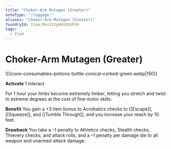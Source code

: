 ```yaml
---
title: "Choker-Arm Mutagen (Greater)"
noteType: ":luggage:"
aliases: "Choker-Arm Mutagen (Greater)"
foundryId: Item.Mnv3JXyHkVOE6PcK
tags:
  - Item
---
```


# Choker-Arm Mutagen (Greater)
![[icons-consumables-potions-bottle-conical-corked-green.webp|150]]

**Activate** 1 Interact

For 1 hour your limbs become extremely limber, letting you stretch and twist to extreme degrees at the cost of fine motor skills.

**Benefit** You gain a +3 item bonus to Acrobatics checks to [[Escape]], [[Squeeze]], and [[Tumble Through]], and you increase your reach by 10 feet.

**Drawback** You take a –1 penalty to Athletics checks, Stealth checks, Thievery checks, and attack rolls, and a –1 penalty per damage die to all weapon and unarmed attack damage.


